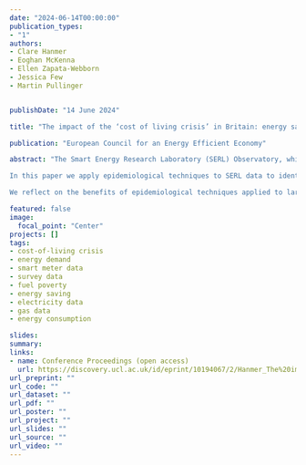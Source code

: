 ```yaml
---
date: "2024-06-14T00:00:00"
publication_types:
- "1"
authors:
- Clare Hanmer
- Eoghan McKenna
- Ellen Zapata-Webborn
- Jessica Few
- Martin Pullinger


publishDate: "14 June 2024"

title: "The impact of the ‘cost of living crisis’ in Britain: energy saving actions by fuel-poor households in winter 2022/23"

publication: "European Council for an Energy Efficient Economy"

abstract: "The Smart Energy Research Laboratory (SERL) Observatory, which collects smart meter data from nearly 13,000 British homes, has the scope to gather additional data in times of change. In early 2023 a survey was sent out to participants to gauge the impact of the ‘cost of living crisis’ and associated steep rise in UK energy prices. More than 5,000households provided information about their income levels and whether they were struggling to pay fuel costs. Within this group we identified households spending more than 10 % of their income on energy (designated Expenditure Fuel Poverty: EFP) and those who reported being unable to afford to heat their living room to a comfortable temperature (designated Feeling Fuel Poor: FFP). 

In this paper we apply epidemiological techniques to SERL data to identify the demographic and dwelling characteristics of the EFP and FFP groups and compare these with the rest of the survey respondents. To examine the impact of energy-saving actions following the steep rise in prices, we assess the relative percentage reduction of gas demand for the two groups between winter 2021/22 and winter 2022/23 using a machine-learning counterfactual model. There was an overall reduction in gas demand of 9.5 % for the whole sample in January to March 2023 compared to the previous winter, suggesting widespread energy saving actions at a time of very high energy prices. Those who reported feeling fuel poor reduced their gas demand on average by 17.5 %, while the mean gas demand reduction of the larger EFP group was 10.0 %. 

We reflect on the benefits of epidemiological techniques applied to large scale, longitudinal smart meter and survey data, and discuss the implications for data collection and analysis and for policy to identify and support those in fuel poverty."

featured: false
image: 
  focal_point: "Center"
projects: []
tags: 
- cost-of-living crisis
- energy demand
- smart meter data
- survey data
- fuel poverty
- energy saving
- electricity data
- gas data
- energy consumption

slides: 
summary: 
links:
- name: Conference Proceedings (open access)
  url: https://discovery.ucl.ac.uk/id/eprint/10194067/2/Hanmer_The%20impact%20of%20the%20cost%20of%20living%20crisis%20in%20Britain_AAM.pdf
url_preprint: ""
url_code: ""
url_dataset: ""
url_pdf: ""
url_poster: ""
url_project: ""
url_slides: ""
url_source: ""
url_video: ""
---
```


